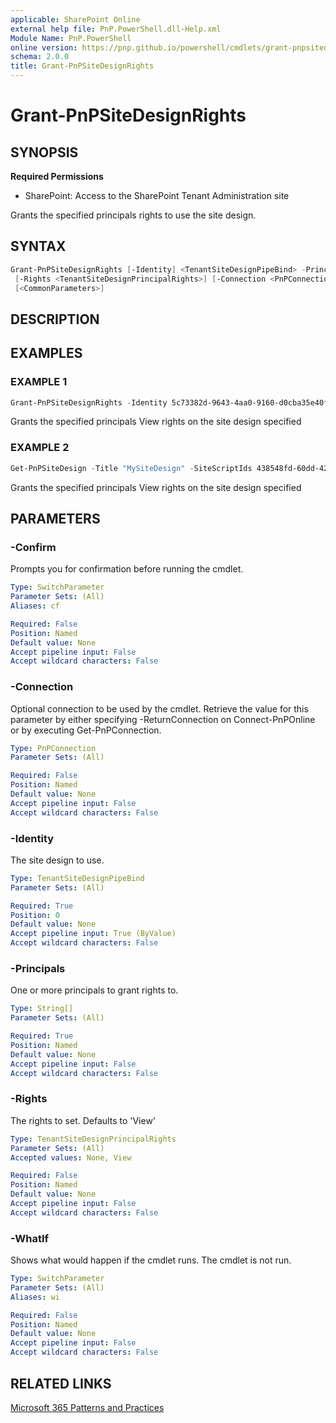 ```yaml
---
applicable: SharePoint Online
external help file: PnP.PowerShell.dll-Help.xml
Module Name: PnP.PowerShell
online version: https://pnp.github.io/powershell/cmdlets/grant-pnpsitedesignrights
schema: 2.0.0
title: Grant-PnPSiteDesignRights
---
```


# Grant-PnPSiteDesignRights

## SYNOPSIS

**Required Permissions**

* SharePoint: Access to the SharePoint Tenant Administration site

Grants the specified principals rights to use the site design.

## SYNTAX

```powershell
Grant-PnPSiteDesignRights [-Identity] <TenantSiteDesignPipeBind> -Principals <String[]>
 [-Rights <TenantSiteDesignPrincipalRights>] [-Connection <PnPConnection>]  
 [<CommonParameters>]
```

## DESCRIPTION

## EXAMPLES

### EXAMPLE 1
```powershell
Grant-PnPSiteDesignRights -Identity 5c73382d-9643-4aa0-9160-d0cba35e40fd -Principals "myuser@mydomain.com","myotheruser@mydomain.com"
```

Grants the specified principals View rights on the site design specified

### EXAMPLE 2
```powershell
Get-PnPSiteDesign -Title "MySiteDesign" -SiteScriptIds 438548fd-60dd-42cf-b843-2db506c8e259 -WebTemplate TeamSite | Grant-PnPSiteDesignRights -Principals "myuser@mydomain.com","myotheruser@mydomain.com"
```

Grants the specified principals View rights on the site design specified

## PARAMETERS

### -Confirm
Prompts you for confirmation before running the cmdlet.

```yaml
Type: SwitchParameter
Parameter Sets: (All)
Aliases: cf

Required: False
Position: Named
Default value: None
Accept pipeline input: False
Accept wildcard characters: False
```

### -Connection
Optional connection to be used by the cmdlet. Retrieve the value for this parameter by either specifying -ReturnConnection on Connect-PnPOnline or by executing Get-PnPConnection.

```yaml
Type: PnPConnection
Parameter Sets: (All)

Required: False
Position: Named
Default value: None
Accept pipeline input: False
Accept wildcard characters: False
```

### -Identity
The site design to use.

```yaml
Type: TenantSiteDesignPipeBind
Parameter Sets: (All)

Required: True
Position: 0
Default value: None
Accept pipeline input: True (ByValue)
Accept wildcard characters: False
```

### -Principals
One or more principals to grant rights to.

```yaml
Type: String[]
Parameter Sets: (All)

Required: True
Position: Named
Default value: None
Accept pipeline input: False
Accept wildcard characters: False
```

### -Rights
The rights to set. Defaults to 'View'

```yaml
Type: TenantSiteDesignPrincipalRights
Parameter Sets: (All)
Accepted values: None, View

Required: False
Position: Named
Default value: None
Accept pipeline input: False
Accept wildcard characters: False
```

### -WhatIf
Shows what would happen if the cmdlet runs. The cmdlet is not run.

```yaml
Type: SwitchParameter
Parameter Sets: (All)
Aliases: wi

Required: False
Position: Named
Default value: None
Accept pipeline input: False
Accept wildcard characters: False
```

## RELATED LINKS

[Microsoft 365 Patterns and Practices](https://aka.ms/m365pnp)